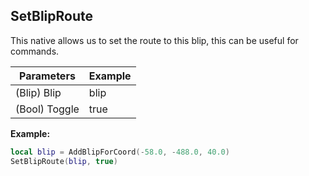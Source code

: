 ## SetBlipRoute
This native allows us to set the route to this blip, this can be useful for commands.

| Parameters    | Example     |
| -----------   | ----------- |
| (Blip) Blip   | blip        |
| (Bool) Toggle | true        |

**Example:**

```lua
local blip = AddBlipForCoord(-58.0, -488.0, 40.0)
SetBlipRoute(blip, true)
```